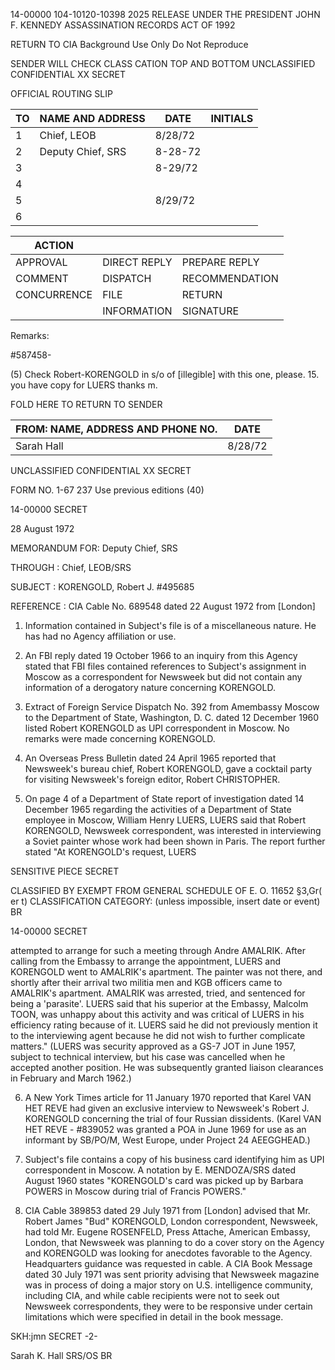 14-00000
104-10120-10398
2025 RELEASE UNDER THE PRESIDENT JOHN F. KENNEDY ASSASSINATION RECORDS ACT OF 1992

RETURN TO CIA
Background Use Only
Do Not Reproduce

SENDER WILL CHECK CLASS CATION TOP AND BOTTOM
UNCLASSIFIED CONFIDENTIAL XX SECRET

OFFICIAL ROUTING SLIP

| TO | NAME AND ADDRESS | DATE | INITIALS |
|---|---|---|---|
| 1 | Chief, LEOB | 8/28/72 |
| 2 | Deputy Chief, SRS | 8-28-72 |
| 3 |  | 8-29/72 |
| 4 |  |  |  |
| 5 |  | 8/29/72 |
| 6 |  |  |  |

| ACTION |  |  |
|---|---|---|
| APPROVAL | DIRECT REPLY | PREPARE REPLY |
| COMMENT | DISPATCH | RECOMMENDATION |
| CONCURRENCE | FILE | RETURN |
|  | INFORMATION | SIGNATURE |

Remarks:

#587458-

(5) Check Robert-KORENGOLD in
s/o of [illegible] with this one, please.
15. you have copy for LUERS
thanks
m.

FOLD HERE TO RETURN TO SENDER

| FROM: NAME, ADDRESS AND PHONE NO. | DATE |
|---|---|
| Sarah Hall | 8/28/72 |

UNCLASSIFIED CONFIDENTIAL XX SECRET

FORM NO.
1-67 237 Use previous editions (40)

14-00000
SECRET

28 August 1972

MEMORANDUM FOR: Deputy Chief, SRS

THROUGH : Chief, LEOB/SRS

SUBJECT : KORENGOLD, Robert J. #495685

REFERENCE : CIA Cable No. 689548 dated
22 August 1972 from [London]

1. Information contained in Subject's file is of a miscellaneous nature. He has had no Agency affiliation or use.

2. An FBI reply dated 19 October 1966 to an inquiry from this Agency stated that FBI files contained references to Subject's assignment in Moscow as a correspondent for Newsweek but did not contain any information of a derogatory nature concerning KORENGOLD.

3. Extract of Foreign Service Dispatch No. 392 from Amembassy Moscow to the Department of State, Washington, D. C. dated 12 December 1960 listed Robert KORENGOLD as UPI correspondent in Moscow. No remarks were made concerning KORENGOLD.

4. An Overseas Press Bulletin dated 24 April 1965 reported that Newsweek's bureau chief, Robert KORENGOLD, gave a cocktail party for visiting Newsweek's foreign editor, Robert CHRISTOPHER.

5. On page 4 of a Department of State report of investigation dated 14 December 1965 regarding the activities of a Department of State employee in Moscow, William Henry LUERS, LUERS said that Robert KORENGOLD, Newsweek correspondent, was interested in interviewing a Soviet painter whose work had been shown in Paris. The report further stated "At KORENGOLD's request, LUERS

SENSITIVE PIECE
SECRET

CLASSIFIED BY
EXEMPT FROM GENERAL
SCHEDULE OF E. O. 11652
§3,Gr( er t)
CLASSIFICATION
CATEGORY:
(unless impossible, insert date or event)
BR

14-00000
SECRET

attempted to arrange for such a meeting through Andre AMALRIK. After calling from the Embassy to arrange the appointment, LUERS and KORENGOLD went to AMALRIK's apartment. The painter was not there, and shortly after their arrival two militia men and KGB officers came to AMALRIK's apartment. AMALRIK was arrested, tried, and sentenced for being a 'parasite'. LUERS said that his superior at the Embassy, Malcolm TOON, was unhappy about this activity and was critical of LUERS in his efficiency rating because of it. LUERS said he did not previously mention it to the interviewing agent because he did not wish to further complicate matters." (LUERS was security approved as a GS-7 JOT in June 1957, subject to technical interview, but his case was cancelled when he accepted another position. He was subsequently granted liaison clearances in February and March 1962.)

6. A New York Times article for 11 January 1970 reported that Karel VAN HET REVE had given an exclusive interview to Newsweek's Robert J. KORENGOLD concerning the trial of four Russian dissidents. (Karel VAN HET REVE - #839052 was granted a POA in June 1969 for use as an informant by SB/PO/M, West Europe, under Project 24 AEEGGHEAD.)

7. Subject's file contains a copy of his business card identifying him as UPI correspondent in Moscow. A notation by E. MENDOZA/SRS dated August 1960 states "KORENGOLD's card was picked up by Barbara POWERS in Moscow during trial of Francis POWERS."

8. CIA Cable 389853 dated 29 July 1971 from [London] advised that Mr. Robert James "Bud" KORENGOLD, London correspondent, Newsweek, had told Mr. Eugene ROSENFELD, Press Attache, American Embassy, London, that Newsweek was planning to do a cover story on the Agency and KORENGOLD was looking for anecdotes favorable to the Agency. Headquarters guidance was requested in cable. A CIA Book Message dated 30 July 1971 was sent priority advising that Newsweek magazine was in process of doing a major story on U.S. intelligence community, including CIA, and while cable recipients were not to seek out Newsweek correspondents, they were to be responsive under certain limitations which were specified in detail in the book message.

SKH:jmn
SECRET
-2-

Sarah K. Hall
SRS/OS
BR

